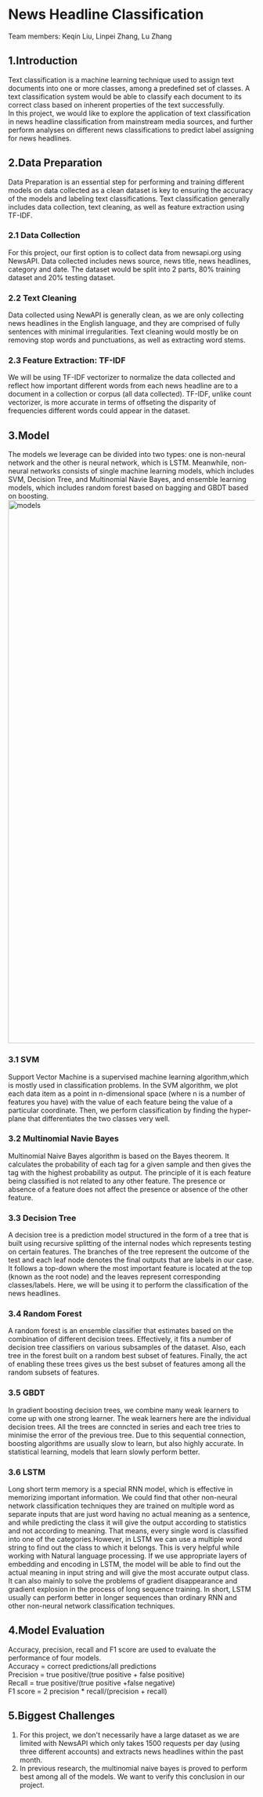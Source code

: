 # News Headline Classification 
Team members: Keqin Liu, Linpei Zhang, Lu Zhang
## 1.Introduction
Text classification is a machine learning technique used to assign text documents into one or more classes, among a predefined set of classes. A text classification system would be able to classify each document to its correct class based on inherent properties of the text successfully. <br>
In this project, we would like to explore the application of text classification in news headline classification from mainstream media sources, and further perform analyses on different news classifications to predict label assigning for news headlines.
## 2.Data Preparation
Data Preparation is an essential step for performing and training different models on data collected as a clean dataset is key to ensuring the accuracy of the models and labeling text classifications. Text classification generally includes data collection, text cleaning, as well as feature extraction using TF-IDF.
### 2.1 Data Collection
For this project, our first option is to collect data from newsapi.org using NewsAPI. Data collected includes news source, news title, news headlines, category and date. The dataset would be split into 2 parts, 80% training dataset and 20% testing dataset. 
### 2.2 Text Cleaning
Data collected using NewAPI is generally clean, as we are only collecting news headlines in the English language, and they are comprised of fully sentences with minimal irregularities. Text cleaning would mostly be on removing stop words and punctuations, as well as extracting word stems.
### 2.3 Feature Extraction: TF-IDF
We will be using TF-IDF vectorizer to normalize the data collected and reflect how important different words from each news headline are to a document in a collection or corpus (all data collected). TF-IDF, unlike count vectorizer, is more accurate in terms of offseting the disparity of frequencies different words could appear in the dataset.
## 3.Model
The models we leverage can be divided into two types: one is non-neural network and the other is neural network, which is LSTM. Meanwhile, non-neural networks consists of single machine learning models, which includes SVM, Decision Tree, and Multinomial Navie Bayes, and ensemble learning models, which includes random forest based on bagging and GBDT based on boosting.
<img width="1107" alt="models" src="https://user-images.githubusercontent.com/89560257/139080695-57b6ce7c-2a54-48a5-ae6a-a96142c78ae7.png">
### 3.1 SVM
Support Vector Machine is a supervised machine learning algorithm,which is mostly used in classification problems. In the SVM algorithm, we plot each data item as a point in n-dimensional space (where n is a number of features you have) with the value of each feature being the value of a particular coordinate. Then, we perform classification by finding the hyper-plane that differentiates the two classes very well.
### 3.2 Multinomial Navie Bayes
Multinomial Naive Bayes algorithm is based on the Bayes theorem. It calculates the probability of each tag for a given sample and then gives the tag with the highest probability as output. The principle of it is each feature being classified is not related to any other feature. The presence or absence of a feature does not affect the presence or absence of the other feature.
### 3.3 Decision Tree
A decision tree is a prediction model structured in the form of a tree that is built using recursive splitting of the internal nodes which represents testing on certain features. The branches of the tree represent the outcome of the test and each leaf node denotes the final outputs that are labels in our case. 
It follows a top-down where the most important feature is located at the top (known as the root node) and the leaves represent corresponding classes/labels. Here, we will be using it to perform the classification of the news headlines.
### 3.4 Random Forest
A random forest is an ensemble classifier that estimates based on the combination of different decision trees. Effectively, it fits a number of decision tree classifiers on various subsamples of the dataset. Also, each tree in the forest built on a random best subset of features. Finally, the act of enabling these trees gives us the best subset of features among all the random subsets of features. 
### 3.5 GBDT
In gradient boosting decision trees, we combine many weak learners to come up with one strong learner. The weak learners here are the individual decision trees.
All the trees are conncted in series and each tree tries to minimise the error of the previous tree. Due to this sequential connection, boosting algorithms are usually slow to learn, but also highly accurate. In statistical learning, models that learn slowly perform better.
### 3.6 LSTM
Long short term memory is a special RNN model, which is effective in memorizing important information. We could find that other non-neural network classification techniques they are trained on multiple word as separate inputs that are just word having no actual meaning as a sentence, and while predicting the class it will give the output according to statistics and not according to meaning. That means, every single word is classified into one of the categories.However, in LSTM we can use a multiple word string to find out the class to which it belongs. This is very helpful while working with Natural language processing. If we use appropriate layers of embedding and encoding in LSTM, the model will be able to find out the actual meaning in input string and will give the most accurate output class. It can also mainly to solve the problems of gradient disappearance and gradient explosion in the process of long sequence training. In short, LSTM usually can perform better in longer sequences than ordinary RNN and other non-neural network classification techniques.
## 4.Model Evaluation
Accuracy, precision, recall and F1 score are used to evaluate the performance of four models.\
Accuracy = correct predictions/all predictions\
Precision = true positive/(true positive + false positive)\
Recall = true positive/(true positive +false negative)\
F1 score = 2 precision * recall/(precision + recall)

## 5.Biggest Challenges
1. For this project, we don't necessarily have a large dataset as we are limited with NewsAPI which only takes 1500 requests per day (using three different accounts) and extracts news headlines within the past month.
2. In previous research, the multinomial naive bayes is proved to perform best among all of the models. We want to verify this conclusion in our project.


